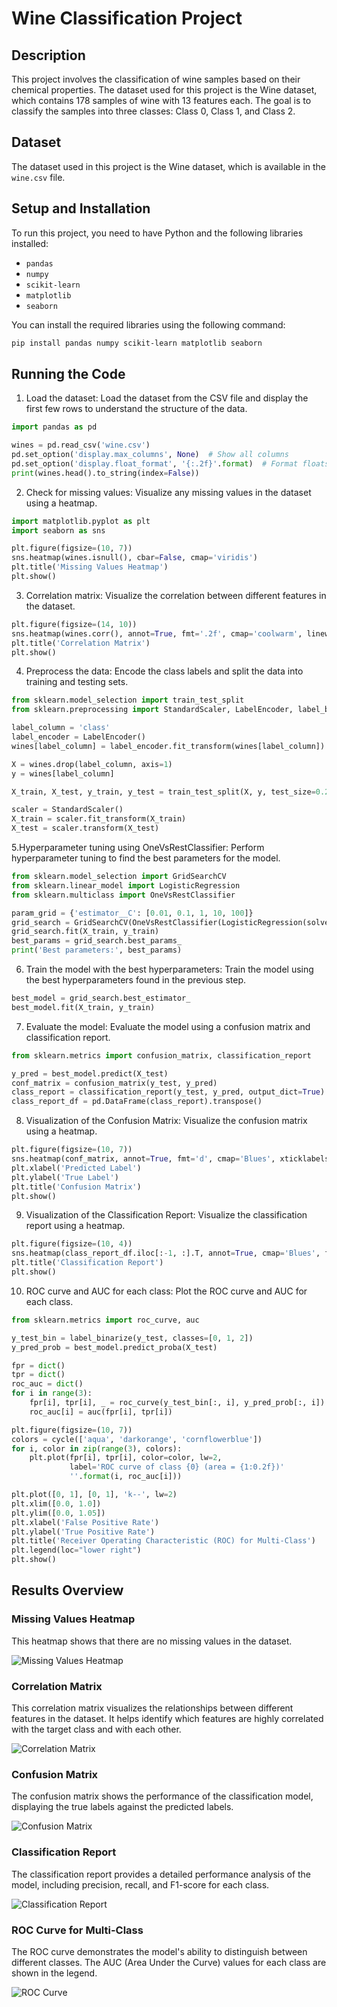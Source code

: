 # Wine Classification Project

## Description
This project involves the classification of wine samples based on their chemical properties. The dataset used for this project is the Wine dataset, which contains 178 samples of wine with 13 features each. The goal is to classify the samples into three classes: Class 0, Class 1, and Class 2.

## Dataset
The dataset used in this project is the Wine dataset, which is available in the `wine.csv` file.

## Setup and Installation
To run this project, you need to have Python and the following libraries installed:
- `pandas`
- `numpy`
- `scikit-learn`
- `matplotlib`
- `seaborn`

You can install the required libraries using the following command:
```bash
pip install pandas numpy scikit-learn matplotlib seaborn
```

## Running the Code
1. Load the dataset: Load the dataset from the CSV file and display the first few rows to understand the structure of the data.
```python
import pandas as pd

wines = pd.read_csv('wine.csv')
pd.set_option('display.max_columns', None)  # Show all columns
pd.set_option('display.float_format', '{:.2f}'.format)  # Format floats to 2 decimal places
print(wines.head().to_string(index=False))
```
2. Check for missing values: Visualize any missing values in the dataset using a heatmap.

```python
import matplotlib.pyplot as plt
import seaborn as sns

plt.figure(figsize=(10, 7))
sns.heatmap(wines.isnull(), cbar=False, cmap='viridis')
plt.title('Missing Values Heatmap')
plt.show()
```

3. Correlation matrix: Visualize the correlation between different features in the dataset.

```python
plt.figure(figsize=(14, 10))
sns.heatmap(wines.corr(), annot=True, fmt='.2f', cmap='coolwarm', linewidths=0.5)
plt.title('Correlation Matrix')
plt.show()
```

4. Preprocess the data: Encode the class labels and split the data into training and testing sets.

```python
from sklearn.model_selection import train_test_split
from sklearn.preprocessing import StandardScaler, LabelEncoder, label_binarize

label_column = 'class'
label_encoder = LabelEncoder()
wines[label_column] = label_encoder.fit_transform(wines[label_column])

X = wines.drop(label_column, axis=1)
y = wines[label_column]

X_train, X_test, y_train, y_test = train_test_split(X, y, test_size=0.2, random_state=42)

scaler = StandardScaler()
X_train = scaler.fit_transform(X_train)
X_test = scaler.transform(X_test)
```

5.Hyperparameter tuning using OneVsRestClassifier: Perform hyperparameter tuning to find the best parameters for the model.

```python
from sklearn.model_selection import GridSearchCV
from sklearn.linear_model import LogisticRegression
from sklearn.multiclass import OneVsRestClassifier

param_grid = {'estimator__C': [0.01, 0.1, 1, 10, 100]}
grid_search = GridSearchCV(OneVsRestClassifier(LogisticRegression(solver='liblinear', max_iter=5000)), param_grid, cv=5)
grid_search.fit(X_train, y_train)
best_params = grid_search.best_params_
print('Best parameters:', best_params)
```

6. Train the model with the best hyperparameters: Train the model using the best hyperparameters found in the previous step.

```python
best_model = grid_search.best_estimator_
best_model.fit(X_train, y_train)
```

7. Evaluate the model: Evaluate the model using a confusion matrix and classification report.

```python
from sklearn.metrics import confusion_matrix, classification_report

y_pred = best_model.predict(X_test)
conf_matrix = confusion_matrix(y_test, y_pred)
class_report = classification_report(y_test, y_pred, output_dict=True)
class_report_df = pd.DataFrame(class_report).transpose()
```

8. Visualization of the Confusion Matrix: Visualize the confusion matrix using a heatmap.

```python
plt.figure(figsize=(10, 7))
sns.heatmap(conf_matrix, annot=True, fmt='d', cmap='Blues', xticklabels=label_encoder.classes_, yticklabels=label_encoder.classes_)
plt.xlabel('Predicted Label')
plt.ylabel('True Label')
plt.title('Confusion Matrix')
plt.show()
```

9. Visualization of the Classification Report: Visualize the classification report using a heatmap.

```python
plt.figure(figsize=(10, 4))
sns.heatmap(class_report_df.iloc[:-1, :].T, annot=True, cmap='Blues', fmt=".2f")
plt.title('Classification Report')
plt.show()
```

10. ROC curve and AUC for each class: Plot the ROC curve and AUC for each class.

```python
from sklearn.metrics import roc_curve, auc

y_test_bin = label_binarize(y_test, classes=[0, 1, 2])
y_pred_prob = best_model.predict_proba(X_test)

fpr = dict()
tpr = dict()
roc_auc = dict()
for i in range(3):
    fpr[i], tpr[i], _ = roc_curve(y_test_bin[:, i], y_pred_prob[:, i])
    roc_auc[i] = auc(fpr[i], tpr[i])

plt.figure(figsize=(10, 7))
colors = cycle(['aqua', 'darkorange', 'cornflowerblue'])
for i, color in zip(range(3), colors):
    plt.plot(fpr[i], tpr[i], color=color, lw=2,
             label='ROC curve of class {0} (area = {1:0.2f})'
             ''.format(i, roc_auc[i]))

plt.plot([0, 1], [0, 1], 'k--', lw=2)
plt.xlim([0.0, 1.0])
plt.ylim([0.0, 1.05])
plt.xlabel('False Positive Rate')
plt.ylabel('True Positive Rate')
plt.title('Receiver Operating Characteristic (ROC) for Multi-Class')
plt.legend(loc="lower right")
plt.show()
```

## Results Overview

### Missing Values Heatmap
This heatmap shows that there are no missing values in the dataset.

![Missing Values Heatmap](path/to/missing_values_heatmap.png)

### Correlation Matrix
This correlation matrix visualizes the relationships between different features in the dataset. It helps identify which features are highly correlated with the target class and with each other.

![Correlation Matrix](path/to/correlation_matrix.png)

### Confusion Matrix
The confusion matrix shows the performance of the classification model, displaying the true labels against the predicted labels.

![Confusion Matrix](path/to/confusion_matrix.png)

### Classification Report
The classification report provides a detailed performance analysis of the model, including precision, recall, and F1-score for each class.

![Classification Report](path/to/classification_report.png)

### ROC Curve for Multi-Class
The ROC curve demonstrates the model's ability to distinguish between different classes. The AUC (Area Under the Curve) values for each class are shown in the legend.

![ROC Curve](path/to/roc_curve.png)
